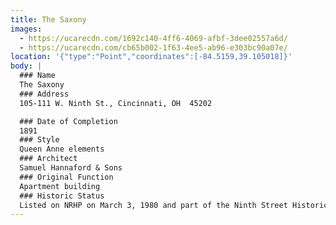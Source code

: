 ```yaml
---
title: The Saxony
images:
  - https://ucarecdn.com/1692c140-4ff6-4069-afbf-3dee02557a6d/
  - https://ucarecdn.com/cb65b002-1f63-4ee5-ab96-e303bc90a07e/
location: '{"type":"Point","coordinates":[-84.5159,39.105018]}'
body: |
  ### Name
  The Saxony
  ### Address
  105-111 W. Ninth St., Cincinnati, OH  45202

  ### Date of Completion
  1891
  ### Style
  Queen Anne elements
  ### Architect
  Samuel Hannaford & Sons
  ### Original Function
  Apartment building
  ### Historic Status
  Listed on NRHP on March 3, 1980 and part of the Ninth Street Historic District
---
```

